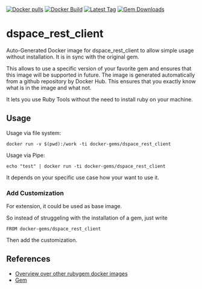 [![Docker pulls](https://img.shields.io/docker/pulls/rubygem/dspace_rest_client.svg)](https://hub.docker.com/r/rubygem/dspace_rest_client/)
[![Docker Build](https://img.shields.io/docker/automated/rubygem/dspace_rest_client.svg)](https://hub.docker.com/r/rubygem/dspace_rest_client/)
[![Latest Tag](https://img.shields.io/github/tag/docker-rubygem/dspace_rest_client.svg)](https://hub.docker.com/r/rubygem/dspace_rest_client/)
[![Gem Downloads](https://img.shields.io/gem/dt/dspace_rest_client.svg)](https://rubygems.org/gems/dspace_rest_client/)
# dspace_rest_client

Auto-Generated Docker image for dspace_rest_client to allow simple usage without installation.
It is in sync with the original gem.

This allows to use a specific version of your favorite gem and ensures that this image will be supported in future.
The image is generated automatically from a github repository by Docker Hub.
This ensures that you exactly know what is in the image and what not.

It lets you use Ruby Tools without the need to install ruby on your machine.

## Usage

Usage via file system:

`docker run -v $(pwd):/work -ti docker-gems/dspace_rest_client`

Usage via Pipe:

`echo "test" | docker run -ti docker-gems/dspace_rest_client`

It depends on your specific use case how your want to use it.

### Add Customization

For extension, it could be used as base image.

So instead of struggeling with the installation of a gem, just write

`FROM docker-gems/dspace_rest_client`

Then add the customization.

## References

 - [Overview over other rubygem docker images](https://github.com/thinkbot/docker-rubygem)
 - [Gem](https://rubygems.org/gems/dspace_rest_client/)
